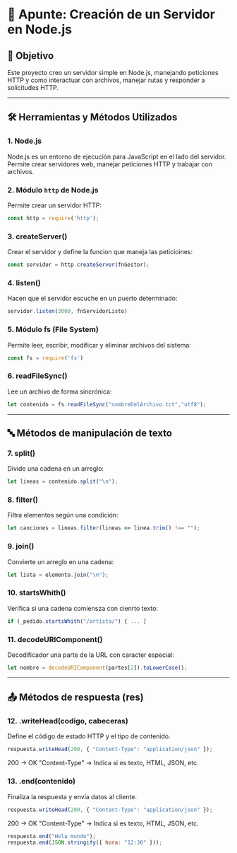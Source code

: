 # 📝 Apunte: Creación de un Servidor en Node.js

## 🌟 Objetivo
Este proyecto creo un servidor simple en Node.js, manejando peticiones HTTP y como interactuar con archivos, manejar rutas y responder a solicitudes HTTP.

---

## 🛠 Herramientas y Métodos Utilizados

### 1. **Node.js**
Node.js es un entorno de ejecución para JavaScript en el lado del servidor. Permite crear servidores web, manejar peticiones HTTP y trabajar con archivos.

### 2. **Módulo `http` de Node.js**
Permite crear un servidor HTTP:

```js
const http = require('http');
```
### 3. **createServer()**
Crear el servidor y define la funcion que maneja las peticioines:

```js
const servidor = http.createServer(fnGestor);
```

### 4. **listen()**
Hacen que el servidor escuche en un puerto determinado:

```js
servidor.listen(3000, fnServidorListo)
```

### 5. **Módulo fs (File System)**
Permite leer, escribir, modificar y eliminar archivos del sistema:

```js
const fs = require('fs')
```

### 6. **readFileSync()**
Lee un archivo de forma sincrónica:

```js
let contenido = fs.readFileSync("nombreDelArchivo.tct","utf8");
```
---

## 🔤 Métodos de manipulación de texto

### 7. split()
Divide una cadena en un arreglo:

```js
let lineas = contenido.split("\n");
```

### 8. filter()
Filtra elementos según una condición:

```js
let canciones = lineas.filter(lineas => linea.trim() !== "");
```

### 9. join()
Convierte un arreglo en una cadena:

```js
let lista = elemento.join("\n");
```

### 10. startsWhith()
Verifica si una cadena comiensza con cienrto texto:

```js
if (_pedido.startsWhith("/artista/") { ... ]
```

### 11. decodeURIComponent() 
Decodificador una parte de la URL con caracter especial:

```js
let nombre = decodeURIComponent(partes[2]).toLowerCase();
```
---

## 📤 Métodos de respuesta (res)

### 12. .writeHead(codigo, cabeceras)
Define el código de estado HTTP y el tipo de contenido.

```js
respuesta.writeHead(200, { "Content-Type": "application/json" });
```

200 → OK
"Content-Type" → Indica si es texto, HTML, JSON, etc.

### 13. .end(contenido)
Finaliza la respuesta y envía datos al cliente.

```js
respuesta.writeHead(200, { "Content-Type": "application/json" });
```

200 → OK
"Content-Type" → Indica si es texto, HTML, JSON, etc.

```js
respuesta.end("Hola mundo");
respuesta.end(JSON.stringify({ hora: "12:30" }));
```